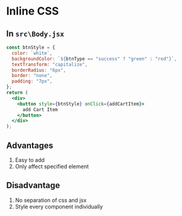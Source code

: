 # Inline CSS

## In `src\Body.jsx`

```jsx
const btnStyle = {
  color: `white`,
  backgroundColor: `${btnType == "success" ? "green" : "red"}`,
  textTransform: "capitalize",
  borderRadius: "6px",
  border: "none",
  padding: "7px",
};
return (
  <div>
    <button style={btnStyle} onClick={addCartItem}>
      add Cart Item
    </button>
  </div>
);
```

## Advantages

1. Easy to add
2. Only affect specified element

## Disadvantage

1. No separation of css and jsx
2. Style every component individually

